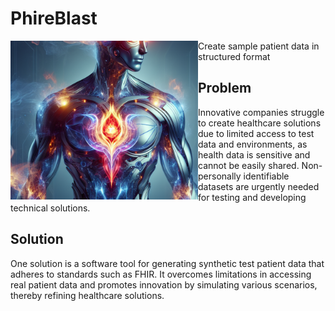 # PhireBlast
<img align="left" width="300" src="https://github.com/datjandra/PhireBlast/blob/main/phireblast.png">
Create sample patient data in structured format

## Problem

Innovative companies struggle to create healthcare solutions due to limited access to test data and environments, as health data is sensitive and cannot be easily shared. Non-personally identifiable datasets are urgently needed for testing and developing technical solutions.

## Solution

One solution is a software tool for generating synthetic test patient data that adheres to standards such as FHIR. It overcomes limitations in accessing real patient data and promotes innovation by simulating various scenarios, thereby refining healthcare solutions.
